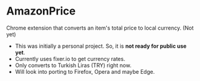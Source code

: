 # AmazonPrice
Chrome extension that converts an item's total price to local currency. (Not yet)

* This was initially a personal project. So, it is **not ready for public use yet**.
* Currently uses fixer.io to get currency rates.
* Only converts to Turkish Liras (TRY) right now.
* Will look into porting to Firefox, Opera and maybe Edge.
